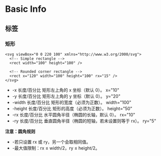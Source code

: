 # Basic Info

## 标签

### <rect> 矩形

```
<svg viewBox="0 0 220 100" xmlns="http://www.w3.org/2000/svg">
  <!-- Simple rectangle -->
  <rect width="100" height="100" />

  <!-- Rounded corner rectangle -->
  <rect x="120" width="100" height="100" rx="15" />
</svg>
```

- -x 长度/百分比 矩形左上角的 x 坐标（默认 0）。 x="10"
- -y 长度/百分比 矩形左上角的 y 坐标（默认 0）。 y="20"
- -width 长度/百分比 矩形的宽度（必须为正数）。 width="100"
- -height 长度/百分比 矩形的高度（必须为正数）。 height="50"
- -rx 长度/百分比 水平圆角半径（椭圆的长轴，默认 0）。 rx="10"
- -ry 长度/百分比 垂直圆角半径（椭圆的短轴，若未设置则等于 rx）。 ry="5"

**注意：圆角规则**

- -若只设置 rx 或 ry，另一个会取相同值。
- -最大值限制：rx ≤ width/2，ry ≤ height/2。
